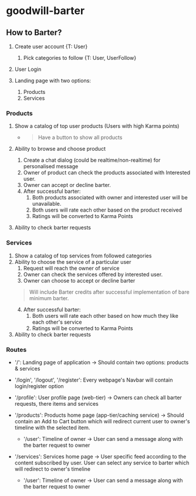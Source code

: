 # goodwill-barter
## How to Barter?
1. Create user account {T: User}
    1. Pick categories to follow {T: User, UserFollow}
    
2. User Login
3. Landing page with two options:
    1. Products
    2. Services
    
### Products
1. Show a catalog of top user products (Users with high Karma points)
    - > Have a button to show all products
2. Ability to browse and choose product
    1. Create a chat dialog (could be realtime/non-realtime) for personalised message
    2. Owner of product can check the products associated with Interested user.
    3. Owner can accept or decline barter.
    4. After successful barter:
       1. Both products associated with owner and interested user will be unavailable.
       2. Both users will rate each other based on the product received
       3. Ratings will be converted to Karma Points

3. Ability to check barter requests


### Services
1. Show a catalog of top services from followed categories
2. Ability to choose the service of a particular user
    1. Request will reach the owner of service
    2. Owner can check the services offered by interested user.
    3. Owner can choose to accept or decline barter
    > Will include Barter credits after successful implementation of bare minimum barter.
    4. After successful barter:
       1. Both users will rate each other based on how much they like each other's service
       2. Ratings will be converted to Karma Points
3. Ability to check barter requests


### Routes
- '/': Landing page of application -> Should contain two options: products & services
- '/login', '/logout', '/register': Every webpage's Navbar will contain login/register option
- '/profile': User profile page (web-tier) -> Owners can check all barter requests, there items and services
- '/products': Products home page (app-tier/caching service) -> Should contain an Add to Cart button which will redirect current user to owner's timeline with the selected item. 
   - '/user': Timeline of owner -> User can send a message along with the barter request to owner
   
- '/services': Services home page -> User specific feed according to the content subscribed by user. User can select any service to barter which will redirect to owner's timeline
  - '/user': Timeline of owner -> User can send a message along with the barter request to owner
